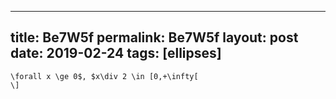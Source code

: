 ---
 title: Be7W5f
 permalink: Be7W5f
 layout: post
 date: 2019-02-24
 tags: [ellipses]
 ---

```latex\[
\forall x \ge 0$, $x\div 2 \in [0,+\infty[
\]
```
